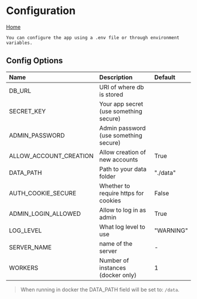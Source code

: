 # Configuration

[Home](index.md)

    You can configure the app using a .env file or through environment variables.

## Config Options
| Name                   | Description                            | Default   |
| :--------------------- | :------------------------------------- | :-------- |
| DB_URL                 | URI of where db is stored              |           |
| SECRET_KEY             | Your app secret (use something secure) |           |
| ADMIN_PASSWORD         | Admin password (use something secure)  |           |
| ALLOW_ACCOUNT_CREATION | Allow creation of new accounts         | True      |
| DATA_PATH              | Path to your data folder               | "./data"  |
| AUTH_COOKIE_SECURE     | Whether to require https for cookies   | False     |
| ADMIN_LOGIN_ALLOWED    | Allow to log in as admin               | True      |
| LOG_LEVEL              | What log level to use                  | "WARNING" |
| SERVER_NAME            | name of the server                     | -         |
| WORKERS                | Number of instances (docker only)      | 1         |

> When running in docker the DATA_PATH field will be set to: `/data`.
